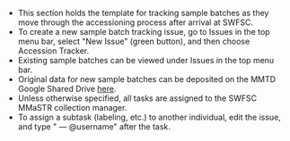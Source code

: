 - This section holds the template for tracking sample batches as they move through the accessioning process after arrival at SWFSC. 
- To create a new sample batch tracking issue, go to Issues in the top menu bar, select "New Issue" (green button), and then choose Accession Tracker.
- Existing sample batches can be viewed under Issues in the top menu bar.
- Original data for new sample batches can be deposited on the MMTD Google Shared Drive [here](https://drive.google.com/drive/folders/1BSkxyCJOppK7w4KQnm5WQHeKvL9pfzGz?usp=drive_link).
- Unless otherwise specified, all tasks are assigned to the SWFSC MMaSTR collection manager.
- To assign a subtask (labeling, etc.) to another individual, edit the issue, and type " — @username" after the task.
